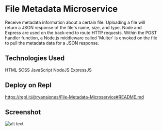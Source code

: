 # File Metadata Microservice

Receive metadata information about a certain file. Uploading a file will return a JSON response of the file's name, size, and type. Node and Express are used on the back-end to route HTTP requests. Within the POST handler function, a Node.js middleware called 'Multer' is envoked on the file to pull the metadata data for a JSON response.  

## Technologies Used

HTML SCSS JavaScript NodeJS ExpressJS

## Deploy on Repl

https://repl.it/@ryanajones/File-Metadata-Microservice#README.md

## Screenshot

![alt text](https://i.imgur.com/7Ab9scg.png)
